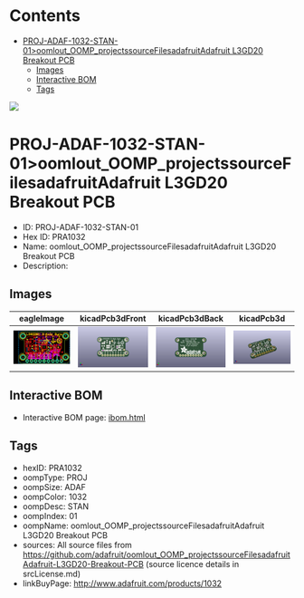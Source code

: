 



Contents
========

* [PROJ-ADAF-1032-STAN-01>oomlout_OOMP_projectssourceFilesadafruitAdafruit L3GD20 Breakout PCB](#proj-adaf-1032-stan-01oomlout_oomp_projectssourcefilesadafruitadafruit-l3gd20-breakout-pcb)
	* [Images](#images)
	* [Interactive BOM](#interactive-bom)
	* [Tags](#tags)
  
![][im]
# PROJ-ADAF-1032-STAN-01>oomlout_OOMP_projectssourceFilesadafruitAdafruit L3GD20 Breakout PCB

- ID: PROJ-ADAF-1032-STAN-01
- Hex ID: PRA1032
- Name: oomlout_OOMP_projectssourceFilesadafruitAdafruit L3GD20 Breakout PCB
- Description: 

## Images
  
  

|eagleImage|kicadPcb3dFront|kicadPcb3dBack|kicadPcb3d|
| :---: | :---: | :---: | :---: |
|[![eagleImage](eagleImage_140.png)](eagleImage_600.png)|[![kicadPcb3dFront](kicadPcb3dFront_140.png)](kicadPcb3dFront_600.png)|[![kicadPcb3dBack](kicadPcb3dBack_140.png)](kicadPcb3dBack_600.png)|[![kicadPcb3d](kicadPcb3d_140.png)](kicadPcb3d_600.png)|

## Interactive BOM

- Interactive BOM page: [ibom.html](kicad/bom/ibom.html)

## Tags

- hexID: PRA1032
- oompType: PROJ
- oompSize: ADAF
- oompColor: 1032
- oompDesc: STAN
- oompIndex: 01
- oompName: oomlout_OOMP_projectssourceFilesadafruitAdafruit L3GD20 Breakout PCB
- sources: All source files from https://github.com/adafruit/oomlout_OOMP_projectssourceFilesadafruitAdafruit-L3GD20-Breakout-PCB (source licence details in srcLicense.md)
- linkBuyPage: http://www.adafruit.com/products/1032



[im]: kicadPcb3d_450.png
